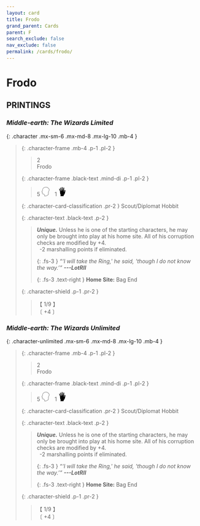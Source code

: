 ```yaml
---
layout: card
title: Frodo
grand_parent: Cards
parent: F
search_exclude: false
nav_exclude: false
permalink: /cards/frodo/
---
```


# Frodo


## PRINTINGS


### _Middle-earth: The Wizards Limited_

{: .character .mx-sm-6 .mx-md-8 .mx-lg-10 .mb-4 }
> {: .character-frame .mb-4 .p-1 .pl-2 }
> > <div class="card-mp">2</div>
> > <div class="character-card-name">Frodo</div>
>
> {: .character-frame .black-text .mind-di .p-1 .pl-2 }
> > 5 ![](/assets/images/mind.svg)&emsp;1 ![](/assets/images/di.svg)
>
> {: .character-card-classification .pr-2 }
> Scout/Diplomat Hobbit
>
> {: .character-text .black-text .p-2 }
> > _**Unique.**_ Unless he is one of the starting characters, he may only be brought into play at his home site. All of his corruption checks are modified by +4. <br>&ensp;-2 marshalling points if eliminated. 
> > 
> > {: .fs-3 } 
> > _“‘I will take the Ring,' he said, 'though I do not know the way.’”_ ***---&#65279;LotRII***  
> > 
> > {: .fs-3 .text-right } 
> > **Home Site:** Bag End 
>
> {: .character-shield .p-1 .pr-2 }
> > <div class="card-shield">【 1/9 】</div>
> > <div class="card-corruption">〔 +4 〕</div>

### _Middle-earth: The Wizards Unlimited_

{: .character-unlimited .mx-sm-6 .mx-md-8 .mx-lg-10 .mb-4 }
> {: .character-frame .mb-4 .p-1 .pl-2 }
> > <div class="card-mp">2</div>
> > <div class="character-card-name">Frodo</div>
>
> {: .character-frame .black-text .mind-di .p-1 .pl-2 }
> > 5 ![](/assets/images/mind.svg)&emsp;1 ![](/assets/images/di.svg)
>
> {: .character-card-classification .pr-2 }
> Scout/Diplomat Hobbit
>
> {: .character-text .black-text .p-2 }
> > _**Unique.**_ Unless he is one of the starting characters, he may only be brought into play at his home site. All of his corruption checks are modified by +4. <br>&ensp;-2 marshalling points if eliminated. 
> > 
> > {: .fs-3 } 
> > _“‘I will take the Ring,' he said, 'though I do not know the way.’”_ ***---&#65279;LotRII***  
> > 
> > {: .fs-3 .text-right } 
> > **Home Site:** Bag End 
>
> {: .character-shield .p-1 .pr-2 }
> > <div class="card-shield">【 1/9 】</div>
> > <div class="card-corruption">〔 +4 〕</div>

